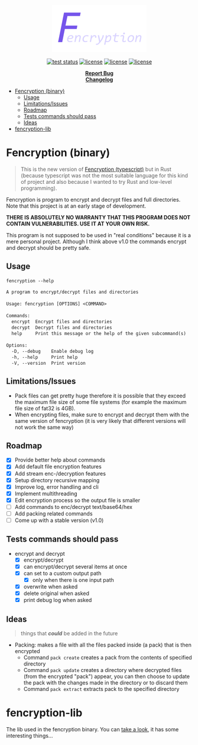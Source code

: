 <p align="center">
  <a href="#readme">
    <img src="./docs/assets/logo.png" height="auto">
  </a>

  <p align="center">
    <a href="https://github.com/valflrt/fencryption-rust/actions/workflows/tests.yml"><img alt="test status" src="https://img.shields.io/github/actions/workflow/status/valflrt/fencryption-rust/tests.yml" /></a>
    <a href="https://docs.rs/fencryption/latest/fencryption_lib/"><img alt="license" src="https://img.shields.io/docsrs/fencryption" /></a>
    <a href="https://crates.io/crates/fencryption"><img alt="license" src="https://img.shields.io/crates/v/fencryption?color=informational" /></a>
    <a href="./LICENSE"><img alt="license" src="https://img.shields.io/github/license/valflrt/fencryption-rust" /></a>
  </p>

  <p align="center">
    <a href="https://github.com/valflrt/fencryption-rust/issues/new"><b>Report Bug</b></a>
    <br />
    <a href="https://github.com/valflrt/fencryption-rust/blob/master/CHANGELOG.md"><b>Changelog</b></a>
    <!-- <br />
    <a href="https://github.com/valflrt/fencryption-rust/releases"><b>Download</b></a> -->
  </p>
</p>

- [Fencryption (binary)](#fencryption-binary)
  - [Usage](#usage)
  - [Limitations/Issues](#limitationsissues)
  - [Roadmap](#roadmap)
  - [Tests commands should pass](#tests-commands-should-pass)
  - [Ideas](#ideas)
- [fencryption-lib](#fencryption-lib)

# Fencryption (binary)

> This is the new version of [Fencryption (typescript)](https://github.com/valflrt/fencryption) but in Rust (because typescript was not the most suitable language for this kind of project and also because I wanted to try Rust and low-level programming).

Fencryption is program to encrypt and decrypt files and full directories. Note that this project is at an early stage of development.

**THERE IS ABSOLUTELY NO WARRANTY THAT THIS PROGRAM DOES NOT CONTAIN VULNERABILITIES. USE IT AT YOUR OWN RISK.**

This program is not supposed to be used in "real conditions" because it is a mere personal project. Although I think above v1.0 the commands encrypt and decrypt should be pretty safe.

## Usage

```
fencryption --help
```

```
A program to encrypt/decrypt files and directories

Usage: fencryption [OPTIONS] <COMMAND>

Commands:
  encrypt  Encrypt files and directories
  decrypt  Decrypt files and directories
  help     Print this message or the help of the given subcommand(s)

Options:
  -D, --debug    Enable debug log
  -h, --help     Print help
  -V, --version  Print version
```

## Limitations/Issues

- Pack files can get pretty huge therefore it is possible that they exceed the maximum file size of some file systems (for example the maximum file size of fat32 is 4GB).
- When encrypting files, make sure to encrypt and decrypt them with the same version of fencryption (it is very likely that different versions will not work the same way)

## Roadmap

- [x] Provide better help about commands
- [x] Add default file encryption features
- [x] Add stream enc-/decryption features
- [x] Setup directory recursive mapping
- [x] Improve log, error handling and cli
- [x] Implement multithreading
- [x] Edit encryption process so the output file is smaller
- [ ] Add commands to enc/decrypt text/base64/hex
- [ ] Add packing related commands
- [ ] Come up with a stable version (v1.0)

## Tests commands should pass

- encrypt and decrypt
  - [x] encrypt/decrypt
  - [x] can encrypt/decrypt several items at once
  - [x] can set to a custom output path
    - [x] only when there is one input path
  - [x] overwrite when asked
  - [x] delete original when asked
  - [x] print debug log when asked

## Ideas

> things that **_could_** be added in the future

- Packing: makes a file with all the files packed inside (a pack) that is then encrypted
  - Command `pack create` creates a pack from the contents of specified directory
  - Command `pack update` creates a directory where decrypted files (from the encrypted "pack") appear, you can then choose to update the pack with the changes made in the directory or to discard them
  - Command `pack extract` extracts pack to the specified directory

# fencryption-lib

The lib used in the fencryption binary. You can [take a look](https://docs.rs/fencryption/latest/fencryption_lib/), it has some interesting things...
